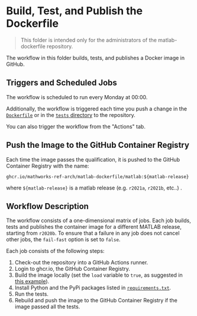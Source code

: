# Build, Test, and Publish the Dockerfile

> This folder is intended only for the administrators of the matlab-dockerfile repository. 

The workflow in this folder builds, tests, and publishes a Docker image in GitHub.

## Triggers and Scheduled Jobs

The workflow is scheduled to run every Monday at 00:00.

Additionally, the workflow is triggered each time you push a change in the [`Dockerfile`](../../Dockerfile) or in the [`tests` directory](../../tests) to the repository.

You can also trigger the workflow from the "Actions" tab.

## Push the Image to the GitHub Container Registry

Each time the image passes the qualification, it is pushed to the GitHub Container Registry with the name:

`ghcr.io/mathworks-ref-arch/matlab-dockerfile/matlab:${matlab-release}`

where `${matlab-release}` is a matlab release (e.g. `r2021a`, `r2021b`, etc..) .

## Workflow Description

The workflow consists of a one-dimensional matrix of jobs. Each job builds, tests and publishes the container image for a different MATLAB release, starting from `r2020b`. To ensure that a failure in any job does not cancel other jobs, the `fail-fast` option is set to `false`.

Each job consists of the following steps:

1. Check-out the repository into a GitHub Actions runner.
2. Login to ghcr.io, the GitHub Container Registry.
3. Build the image locally (set the `load` variable to `true`, as suggested in [this example](https://github.com/docker/build-push-action/blob/master/docs/advanced/test-before-push.md)).
4. Install Python and the PyPi packages listed in [`requirements.txt`](../../tests/requirements.txt).
5. Run the tests.
6. Rebuild and push the image to the GitHub Container Registry if the image passed all the tests.
